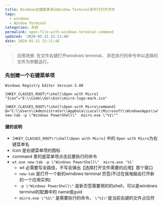```yaml
---
title: Windows右键菜单添以Window Terminal命令行打开文件
tags:
  - windows
  - Window Terminal
categories: 系统
permalink: open-file-with-windows-terminal-command
updated: '2020-05-31 22:11:48'
date: 2020-05-31 22:11:48
---
```


>应用场景: 在文件右键打开windows terminal， 并在执行的命令中以选择的文件为参数运行。 

### 先创建一个右键菜单项
```
Windows Registry Editor Version 5.00

[HKEY_CLASSES_ROOT\*\shell\Open with Micro]
"Icon"="E:\\Code\\Go\\bin\\micro-logo-mark.ico"

[HKEY_CLASSES_ROOT\*\shell\Open with Micro\command]
@="C:\\Users\\Administrator\\AppData\\Local\\Microsoft\\WindowsApps\\wt.exe new-tab -p \"Windows PowerShell\"  micro.exe \"%1\""

```
#### 键的说明
- `[HKEY_CLASSES_ROOT\*\shell\Open with Micro]` 中的 `Open with Micro`为右键菜单名
- Icon 是右键菜单项的图标
- command 里的是菜单项点击后要执行的命令
- `wt.exe new-tab -p \"Windows PowerShell\"  micro.exe '%1'` 
  - wt 必需要写全路径，不写会弹出【选择打开文件需要的应用】那个窗口
  - `new-tab` 是打开一个新的windows terminal 页签(不过在我电脑会打开新的一个应用实例)
  - `-p \"Windows PowerShell\"` 是新页签需要用的的shell，可以是windows terminal的配置中的 name或guid
  - `micro.exe \"%1\"` 是需要执行的命令， `\"%1\"`是当前右键的文件占位符
  
